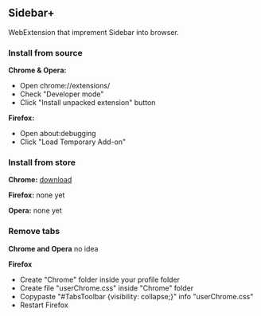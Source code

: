 ## Sidebar+

WebExtension that imprement Sidebar into browser.

### Install from source

**Chrome & Opera:**
- Open chrome://extensions/
- Check "Developer mode"
- Click "Install unpacked extension" button

**Firefox:**
- Open about:debugging
- Click "Load Temporary Add-on"

### Install from store

**Chrome:**
[download](https://chrome.google.com/webstore/detail/sidebar%20/dnafkfkoknddnkdajibiigkopoelnhei)

**Firefox:**
none yet

**Opera:**
none yet

### Remove tabs

**Chrome and Opera**
no idea

**Firefox**
- Create "Chrome" folder inside your profile folder
- Create file "userChrome.css" inside "Chrome" folder
- Copypaste "#TabsToolbar {visibility: collapse;}" info "userChrome.css"
- Restart Firefox
